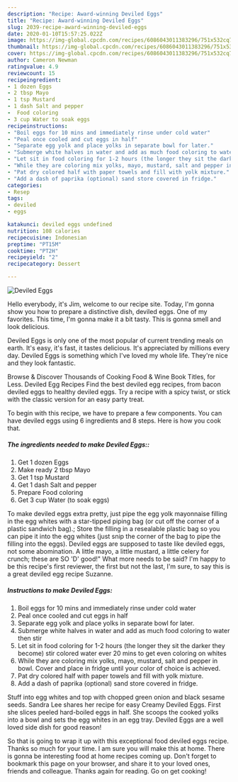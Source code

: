 ```yaml
---
description: "Recipe: Award-winning Deviled Eggs"
title: "Recipe: Award-winning Deviled Eggs"
slug: 2039-recipe-award-winning-deviled-eggs
date: 2020-01-10T15:57:25.022Z
image: https://img-global.cpcdn.com/recipes/6086043011383296/751x532cq70/deviled-eggs-recipe-main-photo.jpg
thumbnail: https://img-global.cpcdn.com/recipes/6086043011383296/751x532cq70/deviled-eggs-recipe-main-photo.jpg
cover: https://img-global.cpcdn.com/recipes/6086043011383296/751x532cq70/deviled-eggs-recipe-main-photo.jpg
author: Cameron Newman
ratingvalue: 4.9
reviewcount: 15
recipeingredient:
- 1 dozen Eggs
- 2 tbsp Mayo
- 1 tsp Mustard
- 1 dash Salt and pepper
-  Food coloring
- 3 cup Water to soak eggs
recipeinstructions:
- "Boil eggs for 10 mins and immediately rinse under cold water"
- "Peal once cooled and cut eggs in half"
- "Separate egg yolk and place yolks in separate bowl for later."
- "Submerge white halves in water and add as much food coloring to water then stir"
- "Let sit in food coloring for 1-2 hours (the longer they sit the darker they become) stir colored water ever 20 mins to get even coloring on whites"
- "While they are coloring mix yolks, mayo, mustard, salt and pepper in bowl. Cover and place in fridge until your color of choice is achieved."
- "Pat dry colored half with paper towels and fill with yolk mixture."
- "Add a dash of paprika (optional) sand store covered in fridge."
categories:
- Resep
tags:
- deviled
- eggs

katakunci: deviled eggs undefined
nutrition: 108 calories
recipecuisine: Indonesian
preptime: "PT15M"
cooktime: "PT2H"
recipeyield: "2"
recipecategory: Dessert

---
```



![Deviled Eggs](https://img-global.cpcdn.com/recipes/6086043011383296/751x532cq70/deviled-eggs-recipe-main-photo.jpg)

Hello everybody, it's Jim, welcome to our recipe site. Today, I'm gonna show you how to prepare a distinctive dish, deviled eggs. One of my favorites. This time, I'm gonna make it a bit tasty. This is gonna smell and look delicious.

Deviled Eggs is only one of the most popular of current trending meals on earth. It's easy, it's fast, it tastes delicious. It's appreciated by millions every day. Deviled Eggs is something which I've loved my whole life. They're nice and they look fantastic.

Browse &amp; Discover Thousands of Cooking Food &amp; Wine Book Titles, for Less. Deviled Egg Recipes Find the best deviled egg recipes, from bacon deviled eggs to healthy deviled eggs. Try a recipe with a spicy twist, or stick with the classic version for an easy party treat.


To begin with this recipe, we have to prepare a few components. You can have deviled eggs using 6 ingredients and 8 steps. Here is how you cook that.

##### The ingredients needed to make Deviled Eggs::

1. Get 1 dozen Eggs
1. Make ready 2 tbsp Mayo
1. Get 1 tsp Mustard
1. Get 1 dash Salt and pepper
1. Prepare  Food coloring
1. Get 3 cup Water (to soak eggs)


To make deviled eggs extra pretty, just pipe the egg yolk mayonnaise filling in the egg whites with a star-tipped piping bag (or cut off the corner of a plastic sandwich bag).; Store the filling in a resealable plastic bag so you can pipe it into the egg whites (just snip the corner of the bag to pipe the filling into the eggs). Deviled eggs are supposed to taste like deviled eggs, not some abomination. A little mayo, a little mustard, a little celery for crunch; these are SO &#39;D&#39; good!&#34; What more needs to be said? I&#39;m happy to be this recipe&#39;s first reviewer, the first but not the last, I&#39;m sure, to say this is a great deviled egg recipe Suzanne. 

##### Instructions to make Deviled Eggs:

1. Boil eggs for 10 mins and immediately rinse under cold water
1. Peal once cooled and cut eggs in half
1. Separate egg yolk and place yolks in separate bowl for later.
1. Submerge white halves in water and add as much food coloring to water then stir
1. Let sit in food coloring for 1-2 hours (the longer they sit the darker they become) stir colored water ever 20 mins to get even coloring on whites
1. While they are coloring mix yolks, mayo, mustard, salt and pepper in bowl. Cover and place in fridge until your color of choice is achieved.
1. Pat dry colored half with paper towels and fill with yolk mixture.
1. Add a dash of paprika (optional) sand store covered in fridge.


Stuff into egg whites and top with chopped green onion and black sesame seeds. Sandra Lee shares her recipe for easy Creamy Deviled Eggs. First she slices peeled hard-boiled eggs in half. She scoops the cooked yolks into a bowl and sets the egg whites in an egg tray. Deviled Eggs are a well loved side dish for good reason! 

So that is going to wrap it up with this exceptional food deviled eggs recipe. Thanks so much for your time. I am sure you will make this at home. There is gonna be interesting food at home recipes coming up. Don't forget to bookmark this page on your browser, and share it to your loved ones, friends and colleague. Thanks again for reading. Go on get cooking!
